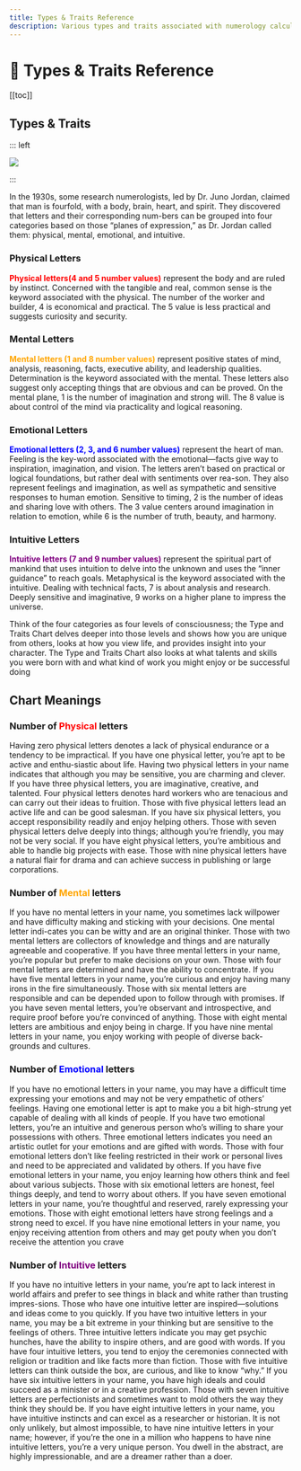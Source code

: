 ```yaml
---
title: Types & Traits Reference
description: Various types and traits associated with numerology calculations
---
```


# 🙎 Types & Traits Reference

[[toc]]

## Types & Traits

::: left

![](https://i.imgur.com/US3s6Qg.png)

:::

In the 1930s, some research numerologists, led by Dr. Juno Jordan, claimed that man is fourfold, with a body, brain, heart, and spirit. They discovered that letters and their corresponding num-bers can be grouped into four categories based on those “planes of expression,” as Dr. Jordan called them: physical, mental, emotional, and intuitive.&#x20;

### Physical Letters

<span style="color:red;">**Physical letters(4 and 5 number values)**</span> represent the body and are ruled by instinct. Concerned with the tangible and real, common sense is the keyword associated with the physical. The number of the worker and builder, 4 is economical and practical. The 5 value is less practical and suggests curiosity and security.

### Mental Letters

<span style="color:orange;">**Mental letters (1 and 8 number values)**</span> represent positive states of mind, analysis, reasoning, facts, executive ability, and leadership qualities. Determination is the keyword associated with the mental. These letters also suggest only accepting things that are obvious and can be proved. On the mental plane, 1 is the number of imagination and strong will. The 8 value is about control of the mind via practicality and logical reasoning.&#x20;

### Emotional Letters

<span style="color:blue;">**Emotional letters (2, 3, and 6 number values)**</span> represent the heart of man. Feeling is the key-word associated with the emotional—facts give way to inspiration, imagination, and vision. The letters aren’t based on practical or logical foundations, but rather deal with sentiments over rea-son. They also represent feelings and imagination, as well as sympathetic and sensitive responses to human emotion. Sensitive to timing, 2 is the number of ideas and sharing love with others. The 3 value centers around imagination in relation to emotion, while 6 is the number of truth, beauty, and harmony.

### Intuitive Letters

<span style="color:purple;">**Intuitive letters (7 and 9 number values)**</span> represent the spiritual part of mankind that uses intuition to delve into the unknown and uses the “inner guidance” to reach goals. Metaphysical is the keyword associated with the intuitive. Dealing with technical facts, 7 is about analysis and research. Deeply sensitive and imaginative, 9 works on a higher plane to impress the universe.

Think of the four categories as four levels of consciousness; the Type and Traits Chart delves deeper into those levels and shows how you are unique from others, looks at how you view life, and provides insight into your character. The Type and Traits Chart also looks at what talents and skills you were born with and what kind of work you might enjoy or be successful doing

## Chart Meanings

### Number of <span style="color:red;">Physical</span> letters

Having zero physical letters denotes a lack of physical endurance or a tendency to be impractical. If you have one physical letter, you’re apt to be active and enthu-siastic about life. Having two physical letters in your name indicates that although you may be sensitive, you are charming and clever. If you have three physical letters, you are imaginative, creative, and talented. Four physical letters denotes hard workers who are tenacious and can carry out their ideas to fruition. Those with five physical letters lead an active life and can be good salesman. If you have six physical letters, you accept responsibility readily and enjoy helping others. Those with seven physical letters delve deeply into things; although you’re friendly, you may not be very social. If you have eight physical letters, you’re ambitious and able to handle big projects with ease. Those with nine physical letters have a natural flair for drama and can achieve success in publishing or large corporations.

### Number of <span style="color:orange;">Mental</span> letters

If you have no mental letters in your name, you sometimes lack willpower and have difficulty making and sticking with your decisions. One mental letter indi-cates you can be witty and are an original thinker. Those with two mental letters are collectors of knowledge and things and are naturally agreeable and cooperative. If you have three mental letters in your name, you’re popular but prefer to make decisions on your own. Those with four mental letters are determined and have the ability to concentrate. If you have five mental letters in your name, you’re curious and enjoy having many irons in the fire simultaneously. Those with six mental letters are responsible and can be depended upon to follow through with promises. If you have seven mental letters, you’re observant and introspective, and require proof before you’re convinced of anything. Those with eight mental letters are ambitious and enjoy being in charge. If you have nine mental letters in your name, you enjoy working with people of diverse back-grounds and cultures.&#x20;

### Number of <span style="color:blue;">Emotional</span> letters

If you have no emotional letters in your name, you may have a difficult time expressing your emotions and may not be very empathetic of others’ feelings. Having one emotional letter is apt to make you a bit high-strung yet capable of dealing with all kinds of people. If you have two emotional letters, you’re an intuitive and generous person who’s willing to share your possessions with others. Three emotional letters indicates you need an artistic outlet for your emotions and are gifted with words. Those with four emotional letters don’t like feeling restricted in their work or personal lives and need to be appreciated and validated by others. If you have five emotional letters in your name, you enjoy learning how others think and feel about various subjects. Those with six emotional letters are honest, feel things deeply, and tend to worry about others. If you have seven emotional letters in your name, you’re thoughtful and reserved, rarely expressing your emotions. Those with eight emotional letters have strong feelings and a strong need to excel. If you have nine emotional letters in your name, you enjoy receiving attention from others and may get pouty when you don’t receive the attention you crave

### Number of <span style="color:purple;">Intuitive</span> letters

If you have no intuitive letters in your name, you’re apt to lack interest in world affairs and prefer to see things in black and white rather than trusting impres-sions. Those who have one intuitive letter are inspired—solutions and ideas come to you quickly. If you have two intuitive letters in your name, you may be a bit extreme in your thinking but are sensitive to the feelings of others. Three intuitive letters indicate you may get psychic hunches, have the ability to inspire others, and are good with words. If you have four intuitive letters, you tend to enjoy the ceremonies connected with religion or tradition and like facts more than fiction. Those with five intuitive letters can think outside the box, are curious, and like to know “why.” If you have six intuitive letters in your name, you have high ideals and could succeed as a minister or in a creative profession. Those with seven intuitive letters are perfectionists and sometimes want to mold others the way they think they should be. If you have eight intuitive letters in your name, you have intuitive instincts and can excel as a researcher or historian. It is not only unlikely, but almost impossible, to have nine intuitive letters in your name; however, if you’re the one in a million who happens to have nine intuitive letters, you’re a very unique person. You dwell in the abstract, are highly impressionable, and are a dreamer rather than a doer.
